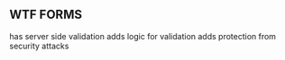 ## WTF FORMS 

has server side validation 
adds logic for validation
adds protection from security attacks

